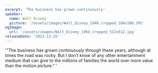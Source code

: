 ```yaml
---
excerpt: 'The business has grown continuously'
speaker:
  name: Walt Disney
  picture: '/assets/images/Walt_Disney_1946_cropped_100x100.JPG'
ogImage:
  url: '/assets/images/Walt_Disney_1964_cropped_512x512.jpg'
releaseDate: '2023-12-25'
---
```


'"The business has grown continuously through these years, although at times the road was rocky. But I don't know of any other entertainment medium that can give to the millions of families the world over more value than the motion picture."'
